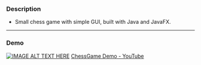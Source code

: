 ### Description
- Small chess game with simple GUI, built with Java and JavaFX.
---
### Demo
[![IMAGE ALT TEXT HERE](https://img.youtube.com/vi/rPayAIQcjFs/0.jpg)](https://www.youtube.com/watch?v=rPayAIQcjFs)
[ChessGame Demo - YouTube](https://youtu.be/rPayAIQcjFs)